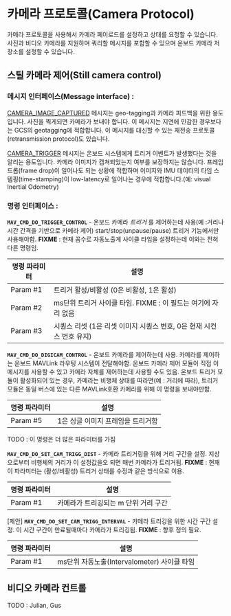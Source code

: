 # 카메라 프로토콜(Camera Protocol)

카메라 프로토콜을 사용해서 카메라 페이로드를 설정하고 상태를 요청할 수 있습니다. 사진과 비디오 카메라를 지원하며 쿼리할 메시지를 포함할 수 있으며 온보드 카메라 저장소를 설정할 수 있습니다.

## 스틸 카메라 제어(Still camera control)

### 메시지 인터페이스(Message interface) :

[CAMERA\_IMAGE\_CAPTURED](http://mavlink.org/messages/common#CAMERA_IMAGE_CAPTURED) 메시지는 geo-tagging과 카메라 피드백을 위한 용도입니다. 사진을 찍게되면 카메라가 보내야 합니다. 이 메시지는 지연에 민감한 경우보다는 GCS의 geotagging에 적합합니다. 이 메시지를 대신할 수 있는 재전송 프로토콜(retransmission protocol)도 있습니다.

[CAMERA\_TRIGGER](http://mavlink.org/messages/common#CAMERA_TRIGGER) 메시지는 온보드 시스템에게 트리거 이벤트가 발생했다는 것을 알리는 용도입니다. 카메라 이미지가 캡쳐되었는지 여부를 보장하지는 않습니다. 프레임 드롭(frame drop)이 일어나도 되는 상황에 적합하며 이미지와 IMU 데이터의 타임 스템핑(time-stamping)이 low-latency로 일어나는 경우에 적합합니다.(예: visual Inertial Odometry)


### 명령 인터페이스 :

**`MAV_CMD_DO_TRIGGER_CONTROL`** - 온보드 카메라 _트리거_ 를 제어하는데 사용(예 :거리나 시간 간격을 기반으로 카메라 제어) start/stop(unpause/pause) 트리거 기능에서만 사용해야함. **FIXME** : 현재 꼼수로 자동노출계 사이클 타임을 설정하는데 이와는 전혀 다른 명령임.

| 명령 파라미터 | 설명 |
| -- | -- |
| Param #1 | 트리거 활성/비활성 (0은 비활성, 1은 활성) |
| Param #2 | ms단위 트리거 사이클 타임. FIXME : 이 필드는 여기에 자리 없음 |
| Param #3 | 시퀀스 리셋 (1은 리셋 이미지 시퀀스 번호, 0은 현재 시컨스 번호 유지) |

**`MAV_CMD_DO_DIGICAM_CONTROL`** - 온보드 카메라를 제어하는데 사용. 카메라를 제어하는 온보드 MAVLink 라우팅 시스템이 전달해야함. 온보드 카메라 제어 모듈이 직접 이 메시지를 사용할 수 있고 카메라 자체를 제어하는데 사용할 수도 있음. 온보드 트리거 모듈이 활성화되어 있는 경우, 카메라는 비행체 상태를 따라면(예 : 거리에 따라), 트리거 모듈은 동일 버스에 있는 다른 MAVLink호환 카메라를 위해 이 명령을 보내야만함.

| 명령 파라미터 | 설명 |
| -- | -- |
| Param #5 | 1은 싱글 이미지 프레임을 트리거함 |

TODO : 이 명령은 더 많은 파라미터를 가짐

**`MAV_CMD_DO_SET_CAM_TRIGG_DIST`** - 카메라 트리거링을 위해 거리 구간을 설정. 지상으로부터 비행체의 거리가 이 설정값을오 되면 매번 카메라가 트리거됨. **FIXME** : 현재 이 파라미터는 (활성/비활성) 트리거 상태를 수정과 같은 방식으로 이용.

| 명령 파라미터 | 설명 |
| -- | -- |
| Param #1 | 카메라가 트리깅되는 m 단위 거리 구간 |

[제안] **`MAV_CMD_DO_SET_CAM_TRIGG_INTERVAL`** - 카메라 트리깅을 위한 시간 구간 설정. 이 시간 구간이 만료될때마다 카메라가 트리깅됨. **FIXME** : 향후 정의 필요.

| 명령 파라미터 | 설명 |
| -- | -- |
| Param #1 | ms단위 자동노출(Intervalometer) 사이클 타임 |


## 비디오 카메라 컨트롤

TODO : Julian, Gus
